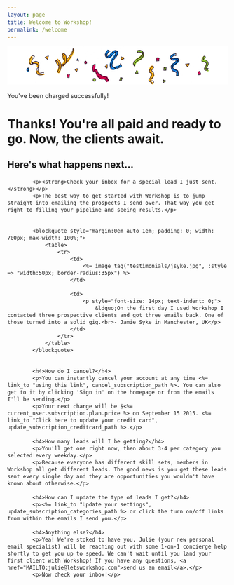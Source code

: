 ```yaml
---
layout: page
title: Welcome to Workshop!
permalink: /welcome
---
```


<center>
	<img src="/images/confetti.png">
</center>


You've been charged successfully!
# Thanks! You're all paid and ready to go. Now, the clients await.

## Here's what happens next...

			<p><strong>Check your inbox for a special lead I just sent.</strong></p> 
			<p>The best way to get started with Workshop is to jump straight into emailing the prospects I send over. That way you get right to filling your pipeline and seeing results.</p>


			<blockquote style="margin:0em auto 1em; padding: 0; width: 700px; max-width: 100%;">
				<table>
					<tr>
						<td>
							<%= image_tag("testimonials/jsyke.jpg", :style => "width:50px; border-radius:35px") %>
						</td>

						<td>
							<p style="font-size: 14px; text-indent: 0;">
								&ldquo;On the first day I used Workshop I contacted three prospective clients and got three emails back. One of those turned into a solid gig.<br>- Jamie Syke in Manchester, UK</p>
						</td>
					</tr>
				</table>
			</blockquote>
			

			<h4>How do I cancel?</h4>
			<p>You can instantly cancel your account at any time <%= link_to "using this link", cancel_subscription_path %>. You can also get to it by clicking 'Sign in' on the homepage or from the emails I'll be sending.</p>
			<p>Your next charge will be $<%= current_user.subscription.plan.price %> on September 15 2015. <%= link_to "Click here to update your credit card", update_subscription_creditcard_path %>.</p>

			<h4>How many leads will I be getting?</h4>
			<p>You'll get one right now, then about 3-4 per category you selected every weekday.</p> 
			<p>Because everyone has different skill sets, members in Workshop all get different leads. The good news is you get these leads sent every single day and they are opportunities you wouldn't have known about otherwise.</p>
			
			<h4>How can I update the type of leads I get?</h4>
			<p><%= link_to "Update your settings", update_subscription_categories_path %> or click the turn on/off links from within the emails I send you.</p>
			
			<h4>Anything else?</h4>
			<p>Yea! We're stoked to have you. Julie (your new personal email specialist) will be reaching out with some 1-on-1 concierge help shortly to get you up to speed. We can't wait until you land your first client with Workshop! If you have any questions, <a href="MAILTO:julie@letsworkshop.com">send us an email</a>.</p>
			<p>Now check your inbox!</p>

